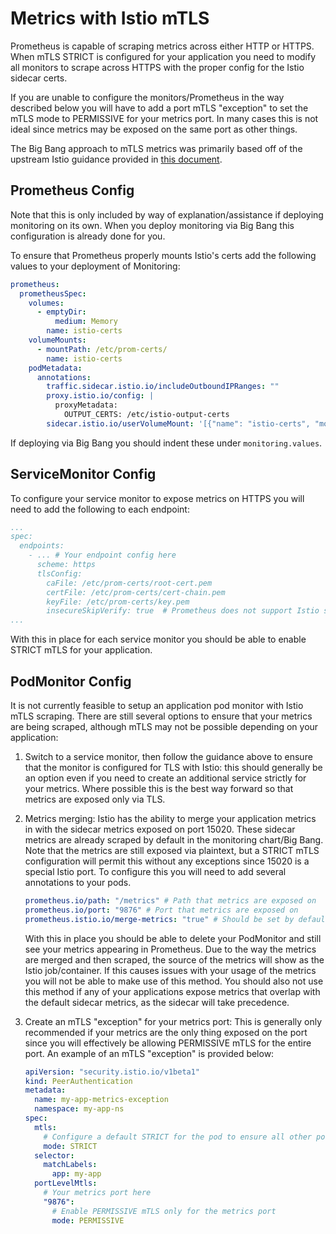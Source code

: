 # Metrics with Istio mTLS

Prometheus is capable of scraping metrics across either HTTP or HTTPS. When mTLS STRICT is configured for your application you need to modify all monitors to scrape across HTTPS with the proper config for the Istio sidecar certs.

If you are unable to configure the monitors/Prometheus in the way described below you will have to add a port mTLS "exception" to set the mTLS mode to PERMISSIVE for your metrics port. In many cases this is not ideal since metrics may be exposed on the same port as other things.

The Big Bang approach to mTLS metrics was primarily based off of the upstream Istio guidance provided in [this document](https://istio.io/latest/docs/ops/integrations/prometheus/#configuration).

## Prometheus Config

Note that this is only included by way of explanation/assistance if deploying monitoring on its own. When you deploy monitoring via Big Bang this configuration is already done for you.

To ensure that Prometheus properly mounts Istio's certs add the following values to your deployment of Monitoring:

```yaml
prometheus:
  prometheusSpec:
    volumes:
      - emptyDir:
          medium: Memory
        name: istio-certs
    volumeMounts:
      - mountPath: /etc/prom-certs/
        name: istio-certs
    podMetadata:
      annotations:
        traffic.sidecar.istio.io/includeOutboundIPRanges: ""
        proxy.istio.io/config: |
          proxyMetadata:
            OUTPUT_CERTS: /etc/istio-output-certs
        sidecar.istio.io/userVolumeMount: '[{"name": "istio-certs", "mountPath": "/etc/istio-output-certs"}]'
```

If deploying via Big Bang you should indent these under `monitoring.values`.

## ServiceMonitor Config

To configure your service monitor to expose metrics on HTTPS you will need to add the following to each endpoint:

```yaml
...
spec:
  endpoints:
    - ... # Your endpoint config here
      scheme: https
      tlsConfig:
        caFile: /etc/prom-certs/root-cert.pem
        certFile: /etc/prom-certs/cert-chain.pem
        keyFile: /etc/prom-certs/key.pem
        insecureSkipVerify: true  # Prometheus does not support Istio security naming, thus skip verifying target pod certificate
...
```

With this in place for each service monitor you should be able to enable STRICT mTLS for your application.

## PodMonitor Config

It is not currently feasible to setup an application pod monitor with Istio mTLS scraping. There are still several options to ensure that your metrics are being scraped, although mTLS may not be possible depending on your application:

1. Switch to a service monitor, then follow the guidance above to ensure that the monitor is configured for TLS with Istio: this should generally be an option even if you need to create an additional service strictly for your metrics. Where possible this is the best way forward so that metrics are exposed only via TLS.

2. Metrics merging: Istio has the ability to merge your application metrics in with the sidecar metrics exposed on port 15020. These sidecar metrics are already scraped by default in the monitoring chart/Big Bang. Note that the metrics are still exposed via plaintext, but a STRICT mTLS configuration will permit this without any exceptions since 15020 is a special Istio port. To configure this you will need to add several annotations to your pods.

    ```yaml
    prometheus.io/path: "/metrics" # Path that metrics are exposed on
    prometheus.io/port: "9876" # Port that metrics are exposed on
    prometheus.istio.io/merge-metrics: "true" # Should be set by default for the entire mesh, but this instructs Istio to merge the metrics
    ```

    With this in place you should be able to delete your PodMonitor and still see your metrics appearing in Prometheus. Due to the way the metrics are merged and then scraped, the source of the metrics will show as the Istio job/container. If this causes issues with your usage of the metrics you will not be able to make use of this method. You should also not use this method if any of your applications expose metrics that overlap with the default sidecar metrics, as the sidecar will take precedence.

3. Create an mTLS "exception" for your metrics port: This is generally only recommended if your metrics are the only thing exposed on the port since you will effectively be allowing PERMISSIVE mTLS for the entire port. An example of an mTLS "exception" is provided below:

    ```yaml
    apiVersion: "security.istio.io/v1beta1"
    kind: PeerAuthentication
    metadata:
      name: my-app-metrics-exception
      namespace: my-app-ns
    spec:
      mtls:
        # Configure a default STRICT for the pod to ensure all other ports are enforcing STRICT
        mode: STRICT
      selector:
        matchLabels:
          app: my-app
      portLevelMtls:
        # Your metrics port here
        "9876":
          # Enable PERMISSIVE mTLS only for the metrics port
          mode: PERMISSIVE
    ```
